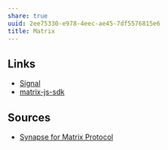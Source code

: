 ```yaml
---
share: true
uuid: 2ee75330-e978-4eec-ae45-7df5576815e6
title: Matrix
---
```

## Links

* [Signal](/e7a856fa-454b-42be-9509-110980d279fc)
* [matrix-js-sdk](/8fe46462-967e-4ff8-be8f-9330f49bd389)

## Sources

* [Synapse for Matrix Protocol](/54fe7bec-84b3-482e-ba8f-24c47286934e)